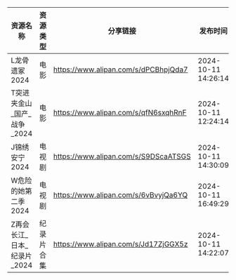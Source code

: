 | 资源名称              | 资源类型  | 分享链接                                 | 发布时间                |
| ----------------- | ----- | ------------------------------------ | ------------------- |
| L龙骨遗冢2024         | 电影    | https://www.alipan.com/s/dPCBhpjQda7 | 2024-10-11 14:26:14 |
| T突进夹金山_国产_战争_2024 | 电影    | https://www.alipan.com/s/qfN6sxqhRnF | 2024-10-11 12:24:14 |
| J锦绣安宁2024         | 电视剧   | https://www.alipan.com/s/S9DScaATSGS | 2024-10-11 14:30:09 |
| W危险的她第二季2024      | 电视剧   | https://www.alipan.com/s/6vBvyjQa6YQ | 2024-10-11 16:49:29 |
| Z再会长江_日本_纪录片_2024 | 纪录片合集 | https://www.alipan.com/s/Jd17ZjGGX5z | 2024-10-11 14:22:07 |
